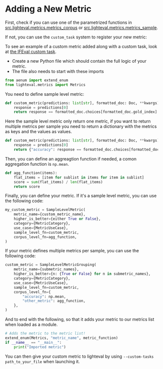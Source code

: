 # Adding a New Metric

First, check if you can use one of the parametrized functions in
[src.lighteval.metrics.metrics_corpus]() or
[src.lighteval.metrics.metrics_sample]().

If not, you can use the `custom_task` system to register your new metric:

<Tip>
To see an example of a custom metric added along with a custom task, look at
<a href="">the IFEval custom task</a>.
</Tip>

- Create a new Python file which should contain the full logic of your metric.
- The file also needs to start with these imports

```python
from aenum import extend_enum
from lighteval.metrics import Metrics
```

You need to define sample level metric:

```python
def custom_metric(predictions: list[str], formatted_doc: Doc, **kwargs) -> bool:
    response = predictions[0]
    return response == formatted_doc.choices[formatted_doc.gold_index]
```

Here the sample level metric only return one metric, if you want to return multiple metrics per sample you need to return a dictionary with the metrics as keys and the values as values.

```python
def custom_metric(predictions: list[str], formatted_doc: Doc, **kwargs) -> dict:
    response = predictions[0]
    return {"accuracy": response == formatted_doc.choices[formatted_doc.gold_index], "other_metric": 0.5}
```

Then, you can define an aggreagtion function if needed, a comon aggregation function is `np.mean`.

```python
def agg_function(items):
    flat_items = [item for sublist in items for item in sublist]
    score = sum(flat_items) / len(flat_items)
    return score
```

Finally, you can define your metric. If it's a sample level metric, you can use the following code:

```python
my_custom_metric = SampleLevelMetric(
    metric_name={custom_metric_name},
    higher_is_better={either True or False},
    category={MetricCategory},
    use_case={MetricUseCase},
    sample_level_fn=custom_metric,
    corpus_level_fn=agg_function,
)
```

If your metric defines multiple metrics per sample, you can use the following code:

```python
custom_metric = SampleLevelMetricGrouping(
    metric_name={submetric_names},
    higher_is_better={n: {True or False} for n in submetric_names},
    category={MetricCategory},
    use_case={MetricUseCase},
    sample_level_fn=custom_metric,
    corpus_level_fn={
        "accuracy": np.mean,
        "other_metric": agg_function,
    },
)
```

And to end with the following, so that it adds your metric to our metrics list
when loaded as a module.

```python
# Adds the metric to the metric list!
extend_enum(Metrics, "metric_name", metric_function)
if __name__ == "__main__":
    print("Imported metric")
```

You can then give your custom metric to lighteval by using `--custom-tasks
path_to_your_file` when launching it.
